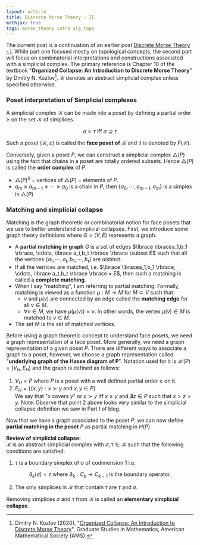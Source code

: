 ```yaml
---
layout: article
title: Discrete Morse Theory - II
mathjax: true
tags: morse_theory intro alg_topo
---
```


The current post is a continuation of an earlier post [Discrete Morse Theory - I](https://t-padma.github.io/2023/07/30/discrete-morse.html). While part one focused mostly on topological concepts, the second part will focus on combinatorial interpretations and constructions associated with a simplicial complex. The primary reference is Chapter 10 of the textbook "**Organized Collapse: An Introduction to Discrete Morse Theory**" by Dmitry N. Kozlov[^2]. $\mathcal{K}$ denotes an abstract simplicial complex unless specified otherwise.

### Poset interpretation of Simplicial complexes
A simplicial complex $\mathcal{K}$ can be made into a poset by defining a partial order $\geq$ on the set $\mathcal{K}$ of simplices. 

$$
\sigma \geq \tau \text{ iff } \sigma \supseteq \tau
$$

Such a poset $(\mathcal{K}, \geq)$ is called the **face poset of** $\mathcal{K}$ and it is denoted by $F(\mathcal{K})$.

Conversely, given a poset $P$, we can construct a simplicial complex $\triangle(P)$ using the fact that chains in a poset are totally ordered subsets. Hence $\triangle(P)$ is called the **order complex** of $P$. 
* $\triangle(P)^0$ = vertices of $\triangle(P)$ = elements of $P$.
* $a_m \geq a_{m-1} \geq \cdots \geq a_0$ is a chain in $P$, then $\lbrace a_0, \cdots, a_{m-1}, a_m \rbrace$ is a simplex in $\triangle(P)$

### Matching and simplicial collapse
Matching is the graph theoretic or combinatorial notion for face posets that we use to better understand simplicial collapses. First, we introduce some graph theory definitions where $G = (V, E)$ represents a graph.
* A **partial matching in graph** $G$ is a set of edges $\lbrace \lbracea_1,b_1 \rbrace, \cdots, \lbrace a_t,b_t \rbrace \rbrace \subset E$ such that all the vertices $\lbrace a_1, \cdots, a_t,b_1,\cdots,b_t \rbrace$ are *distinct*.
* If all the vertices are matched, i.e. $\lbrace \lbracea_1,b_1 \rbrace, \cdots, \lbrace a_t,b_t \rbrace \rbrace = E$, then such a matching is called a **complete matching**.
* When I say "matching", I am referring to partial matching. Formally, matching is viewed as a function $\mu: M \rightarrow M$ for $M \subset V$ such that:
  - $v$ and $\mu(v)$ are connected by an edge called the **matching edge** for all $v \in M$.
  - $\forall v \in M$, we have $\mu(\mu(v)) = v$. In other words, the vertex $\mu(v) \in M$ is matched to $v \in M$.
* The set M is the set of matched vertices.

Before using a graph theoretic concept to understand face posets, we need a graph representation of a face poset. More generally, we need a graph representation of a given poset $P$. There are different ways to associate a graph to a poset, however, we choose a graph representation called "**underlying graph of the Hasse diagram of P**". Notation used for it is $\mathcal{H}(P) = (V_H, E_H)$ and the graph is defined as follows:
1. $V_H = P$ where $P$ is a poset with a well defined partial order $\geq$ on it.
2. $E_H = \lbrace \lbrace x, y \rbrace : x \succ y \text{ and } x,y \in P  \rbrace$ \
   We say that "$x$ covers $y$" or $x \succ y$ iff $x \geq y$ and $\nexists z \in P$ such that $x > z > y$.
Note: Observe that point 2 above looks very similar to the simplicial collapse definition we saw in Part I of blog. 

Now that we have a graph associated to the poset $P$, we can now define **partial matching in the poset** $P$ as partial matching in $H(P)$

**Review of simplicial collapse:**\
$\mathcal{K}$ is an abstract simplicial complex with $\sigma, \tau \in \mathcal{K}$ such that the following conditions are satisfied:
1. $\tau$ is a boundary simplex of $\sigma$ of codimension $1$ i.e.

  $$
  \partial_k (\sigma) = \tau \text{ where } \partial_k: C_k \longrightarrow C_{k-1} \text{ is the boundary operator.}
  $$
  
2. The only simplices in $\mathcal{K}$ that contain $\tau$ are $\tau$ and $\sigma$.

Removing simplices $\sigma$ and $\tau$ from $\mathcal{K}$ is called an **elementary simplicial collapse**.















[^1]: Bauer, U., and Edelsbrunner, H. (2016), "[The Morse theory of Čech and Delaunay complexes](https://doi.org/10.1090/tran/6991)", Transactions of the American Mathematical Society, American Mathematical Society (AMS).
[^2]: Dmitry N. Kozlov (2020), "[Organized Collapse: An Introduction to Discrete Morse Theory](https://www.maa.org/press/maa-reviews/organized-collapse-an-introduction-to-discrete-morse-theory)", Graduate Studies in Mathematics, American Mathematical Society (AMS).
